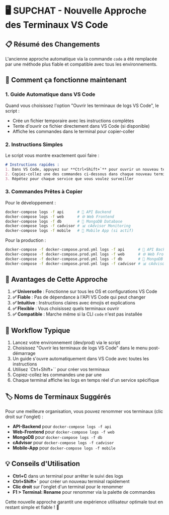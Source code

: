 # 🖥️ SUPCHAT - Nouvelle Approche des Terminaux VS Code

## 📋 Résumé des Changements

L'ancienne approche automatique via la commande `code` a été remplacée par une méthode plus fiable et compatible avec tous les environnements.

## 🔧 Comment ça fonctionne maintenant

### 1. **Guide Automatique dans VS Code**
Quand vous choisissez l'option "Ouvrir les terminaux de logs VS Code", le script :
- Crée un fichier temporaire avec les instructions complètes
- Tente d'ouvrir ce fichier directement dans VS Code (si disponible)
- Affiche les commandes dans le terminal pour copier-coller

### 2. **Instructions Simples**
Le script vous montre exactement quoi faire :
```markdown
# Instructions rapides :
1. Dans VS Code, appuyez sur **Ctrl+Shift+`** pour ouvrir un nouveau terminal
2. Copiez-collez une des commandes ci-dessous dans chaque nouveau terminal
3. Répétez pour chaque service que vous voulez surveiller
```

### 3. **Commandes Prêtes à Copier**
Pour le développement :
```bash
docker-compose logs -f api      # 🚀 API Backend
docker-compose logs -f web      # 🌐 Web Frontend  
docker-compose logs -f db       # 💾 MongoDB Database
docker-compose logs -f cadvisor # 📊 cAdvisor Monitoring
docker-compose logs -f mobile   # 📱 Mobile App (si actif)
```

Pour la production :
```bash
docker-compose -f docker-compose.prod.yml logs -f api      # 🚀 API Backend
docker-compose -f docker-compose.prod.yml logs -f web      # 🌐 Web Frontend
docker-compose -f docker-compose.prod.yml logs -f db       # 💾 MongoDB Database
docker-compose -f docker-compose.prod.yml logs -f cadvisor # 📊 cAdvisor Monitoring
```

## 🎯 Avantages de Cette Approche

1. **✅ Universelle** : Fonctionne sur tous les OS et configurations VS Code
2. **✅ Fiable** : Pas de dépendance à l'API VS Code qui peut changer
3. **✅ Intuitive** : Instructions claires avec émojis et explications
4. **✅ Flexible** : Vous choisissez quels terminaux ouvrir
5. **✅ Compatible** : Marche même si la CLI `code` n'est pas installée

## 🔄 Workflow Typique

1. Lancez votre environnement (dev/prod) via le script
2. Choisissez "Ouvrir les terminaux de logs VS Code" dans le menu post-démarrage
3. Un guide s'ouvre automatiquement dans VS Code avec toutes les instructions
4. Utilisez `Ctrl+Shift+\`` pour créer vos terminaux
5. Copiez-collez les commandes une par une
6. Chaque terminal affiche les logs en temps réel d'un service spécifique

## 🏷️ Noms de Terminaux Suggérés

Pour une meilleure organisation, vous pouvez renommer vos terminaux (clic droit sur l'onglet) :
- **API-Backend** pour `docker-compose logs -f api`
- **Web-Frontend** pour `docker-compose logs -f web`
- **MongoDB** pour `docker-compose logs -f db`
- **cAdvisor** pour `docker-compose logs -f cadvisor`
- **Mobile-App** pour `docker-compose logs -f mobile`

## 💡 Conseils d'Utilisation

- **Ctrl+C** dans un terminal pour arrêter le suivi des logs
- **Ctrl+Shift+\`** pour créer un nouveau terminal rapidement
- **Clic droit** sur l'onglet d'un terminal pour le renommer
- **F1 > Terminal: Rename** pour renommer via la palette de commandes

Cette nouvelle approche garantit une expérience utilisateur optimale tout en restant simple et fiable ! 🚀

